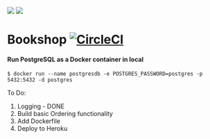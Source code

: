 <p>
    <a alt="Java">
        <img src="https://img.shields.io/badge/Java-v1.8-orange.svg" />
    </a>
    <a alt="Spring Boot">
        <img src="https://img.shields.io/badge/Spring%20Boot-v2.5.4-brightgreen.svg" />
    </a>
</p>

# Bookshop [![CircleCI](https://circleci.com/gh/abhinav-nath/bookshop/tree/master.svg?style=svg)](https://circleci.com/gh/abhinav-nath/bookshop/tree/master)

#### Run PostgreSQL as a Docker container in local

```
$ docker run --name postgresdb -e POSTGRES_PASSWORD=postgres -p 5432:5432 -d postgres
```

To Do:

1. Logging - DONE
2. Build basic Ordering functionality
3. Add Dockerfile
4. Deploy to Heroku
